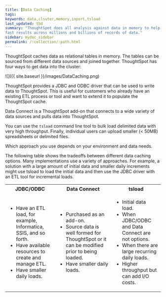 ```yaml
---
title: [Data Caching]
tags:
keywords: data,clsuter,memory,inport,tsload
last_updated: tbd
summary: "ThoughtSpot does all analysis against data in memory to help achieve
fast results across millions and billions of records of data."
sidebar: mydoc_sidebar
permalink: /:collection/:path.html
---
```

ThoughtSpot caches data as relational tables in memory. The tables can be
sourced from different data sources and joined together. ThoughtSpot has four
ways to get data into the cluster:

![]({{ site.baseurl }}/images/DataCaching.png)

ThoughtSpot provides a JDBC and ODBC driver that can be used to write data to
ThoughtSpot. This is useful for customers who already have an existing
ETL process or tool and want to extend it to populate the ThoughtSpot cache.

Data Connect is a ThoughtSpot add-on that connects to a wide variety of data
sources and pulls data into ThoughtSpot.

You can use the `tsload` command line tool to bulk load delimited data with very
high throughput. Finally, individual users can upload smaller (< 50MB)
spreadsheets or delimited files.

Which approach you use depends on your environment and data needs.

The following table shows the tradeoffs between different data caching options.
Many implementations use a variety of approaches. For example, a solution with a
large amount of initial data and smaller daily increments might use tsload to
load the initial data and then use the JDBC driver with an ETL tool for
incremental loads.

<table>
  <tr>
    <th>JDBC/ODBC</th>
    <th>Data Connect</th>
    <th>tsload</th>
  </tr>
  <tr>
    <td>
    <ul>
    <li>Have an ETL load, for example, Informatica, SSIS, and so forth.</li>
    <li>Have available resources to create and manage ETL.</li>
    <li>Have smaller daily loads.</li>
    </ul>
    </td>
    <td>
    <ul>
    <li>Purchased as an add-on.</li>
    <li>Source data is well formed for ThoughtSpot or it can be modified prior to being loaded.</li>
    <li>Have smaller daily loads.</li>
    </ul>
    </td>
    <td>
    <ul>
    <li>Initial data load.</li>
    <li>When JDBC/ODBC and Data Connect are not options.</li>
    <li>When there are large recurring daily loads.</li>
    <li>Higher throughput but can add I/O costs.</li>
    </ul>
    </td>
  </tr>
</table>
